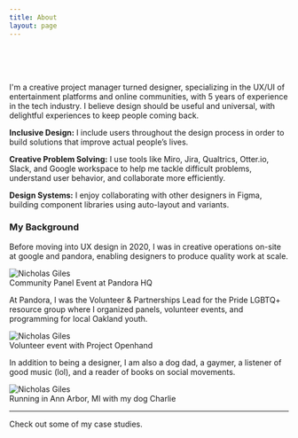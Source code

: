 ```yaml
---
title: About
layout: page
---
```


<br>
<br>
<br>

I'm a creative project manager turned designer, specializing in the UX/UI of entertainment platforms and online communities, with 5 years of experience in the tech industry. I believe design should be useful and universal, with delightful experiences to keep people coming back.

**Inclusive Design:**
I include users throughout the design process in order to build solutions that improve actual people’s lives.

**Creative Problem Solving:**
I use tools like Miro, Jira, Qualtrics, Otter.io, Slack, and Google workspace to help me tackle difficult problems, understand user behavior, and collaborate more efficiently.

**Design Systems:**
I enjoy collaborating with other designers in Figma, building component libraries using auto-layout and variants.


### My Background
Before moving into UX design in 2020, I was in creative operations on-site at google and pandora, enabling designers to produce quality work at scale.


<img src="http://nicholasgiles.com/assets/images/about/pandora_speaking.jpg" alt="Nicholas Giles" />
<br>
<figcaption class="caption">Community Panel Event at Pandora HQ</figcaption>


At Pandora, I was the Volunteer & Partnerships Lead for the Pride LGBTQ+ resource group where I organized panels, volunteer events, and programming for local Oakland youth.

<img src="http://nicholasgiles.com/assets/images/about/pandora_volunteering.jpg" alt="Nicholas Giles" />
<br>
<figcaption class="caption">Volunteer event with Project Openhand</figcaption>


In addition to being a designer, I am also a dog dad, a gaymer, a listener of good music (lol), and a reader of books on social movements.

<img src="http://nicholasgiles.com/assets/images/about/annarbor_picture.jpg" alt="Nicholas Giles" />
<br>
<figcaption class="caption">Running in Ann Arbor, MI with my dog Charlie</figcaption>

---

Check out some of my <span class="evidence"><a href="https://nicholasgiles.com/" style="text-decoration: none">case studies</a></span>.
